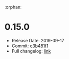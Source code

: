 :orphan:

# 0.15.0
  - Release Date: 2019-09-17
  - Commit: [c3b481f1](https://github.com/OpenSpace/OpenSpace/commit/c3b481f1e9b340cda49147ce8c7eb2f99fc98f53)
  - Full changelog: [link](https://github.com/OpenSpace/OpenSpace/releases/tag/releases%2Fv0.15.0)
